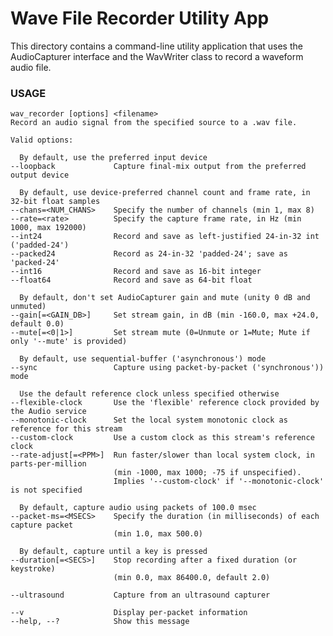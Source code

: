 # Wave File Recorder Utility App

This directory contains a command-line utility application that uses the
AudioCapturer interface and the WavWriter class to record a waveform audio file.

### USAGE

    wav_recorder [options] <filename>
    Record an audio signal from the specified source to a .wav file.

    Valid options:

      By default, use the preferred input device
    --loopback             Capture final-mix output from the preferred output device

      By default, use device-preferred channel count and frame rate, in 32-bit float samples
    --chans=<NUM_CHANS>    Specify the number of channels (min 1, max 8)
    --rate=<rate>          Specify the capture frame rate, in Hz (min 1000, max 192000)
    --int24                Record and save as left-justified 24-in-32 int ('padded-24')
    --packed24             Record as 24-in-32 'padded-24'; save as 'packed-24'
    --int16                Record and save as 16-bit integer
    --float64              Record and save as 64-bit float

      By default, don't set AudioCapturer gain and mute (unity 0 dB and unmuted)
    --gain[=<GAIN_DB>]     Set stream gain, in dB (min -160.0, max +24.0, default 0.0)
    --mute[=<0|1>]         Set stream mute (0=Unmute or 1=Mute; Mute if only '--mute' is provided)

      By default, use sequential-buffer ('asynchronous') mode
    --sync                 Capture using packet-by-packet ('synchronous')) mode

      Use the default reference clock unless specified otherwise
    --flexible-clock       Use the 'flexible' reference clock provided by the Audio service
    --monotonic-clock      Set the local system monotonic clock as reference for this stream
    --custom-clock         Use a custom clock as this stream's reference clock
    --rate-adjust[=<PPM>]  Run faster/slower than local system clock, in parts-per-million
                           (min -1000, max 1000; -75 if unspecified).
                           Implies '--custom-clock' if '--monotonic-clock' is not specified

      By default, capture audio using packets of 100.0 msec
    --packet-ms=<MSECS>    Specify the duration (in milliseconds) of each capture packet
                           (min 1.0, max 500.0)

      By default, capture until a key is pressed
    --duration[=<SECS>]    Stop recording after a fixed duration (or keystroke)
                           (min 0.0, max 86400.0, default 2.0)

    --ultrasound           Capture from an ultrasound capturer

    --v                    Display per-packet information
    --help, --?            Show this message
